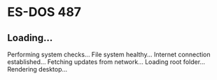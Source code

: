 # ES-DOS 487

## Loading...

Performing system checks...
File system healthy...
Internet connection established...
Fetching updates from network...
Loading root folder...
Rendering desktop...